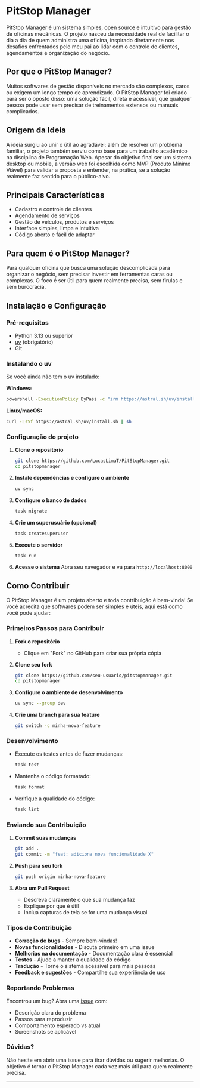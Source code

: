 # PitStop Manager

PitStop Manager é um sistema simples, open source e intuitivo para gestão de oficinas mecânicas. O projeto nasceu da necessidade real de facilitar o dia a dia de quem administra uma oficina, inspirado diretamente nos desafios enfrentados pelo meu pai ao lidar com o controle de clientes, agendamentos e organização do negócio.

## Por que o PitStop Manager?

Muitos softwares de gestão disponíveis no mercado são complexos, caros ou exigem um longo tempo de aprendizado. O PitStop Manager foi criado para ser o oposto disso: uma solução fácil, direta e acessível, que qualquer pessoa pode usar sem precisar de treinamentos extensos ou manuais complicados.

## Origem da Ideia

A ideia surgiu ao unir o útil ao agradável: além de resolver um problema familiar, o projeto também serviu como base para um trabalho acadêmico na disciplina de Programação Web. Apesar do objetivo final ser um sistema desktop ou mobile, a versão web foi escolhida como MVP (Produto Mínimo Viável) para validar a proposta e entender, na prática, se a solução realmente faz sentido para o público-alvo.

## Principais Características

- Cadastro e controle de clientes
- Agendamento de serviços
- Gestão de veículos, produtos e serviços
- Interface simples, limpa e intuitiva
- Código aberto e fácil de adaptar

## Para quem é o PitStop Manager?

Para qualquer oficina que busca uma solução descomplicada para organizar o negócio, sem precisar investir em ferramentas caras ou complexas. O foco é ser útil para quem realmente precisa, sem firulas e sem burocracia.

## Instalação e Configuração

### Pré-requisitos
- Python 3.13 ou superior
- [uv](https://docs.astral.sh/uv/) (obrigatório)
- Git

### Instalando o uv

Se você ainda não tem o uv instalado:

**Windows:**
```bash
powershell -ExecutionPolicy ByPass -c "irm https://astral.sh/uv/install.ps1 | iex"
```

**Linux/macOS:**
```bash
curl -LsSf https://astral.sh/uv/install.sh | sh
```

### Configuração do projeto

1. **Clone o repositório**
   ```bash
   git clone https://github.com/LucasLimaT/PitStopManager.git
   cd pitstopmanager
   ```

2. **Instale dependências e configure o ambiente**
   ```bash
   uv sync
   ```

3. **Configure o banco de dados**
   ```bash
   task migrate
   ```

4. **Crie um superusuário (opcional)**
   ```bash
   task createsuperuser
   ```

5. **Execute o servidor**
   ```bash
   task run
   ```

6. **Acesse o sistema**
   Abra seu navegador e vá para `http://localhost:8000`

## Como Contribuir

O PitStop Manager é um projeto aberto e toda contribuição é bem-vinda! Se você acredita que softwares podem ser simples e úteis, aqui está como você pode ajudar:

### Primeiros Passos para Contribuir

1. **Fork o repositório**
   - Clique em "Fork" no GitHub para criar sua própria cópia

2. **Clone seu fork**
   ```bash
   git clone https://github.com/seu-usuario/pitstopmanager.git
   cd pitstopmanager
   ```

3. **Configure o ambiente de desenvolvimento**
   ```bash
   uv sync --group dev
   ```

4. **Crie uma branch para sua feature**
   ```bash
   git switch -c minha-nova-feature
   ```

### Desenvolvimento

- Execute os testes antes de fazer mudanças:
  ```bash
  task test
  ```

- Mantenha o código formatado:
  ```bash
  task format
  ```

- Verifique a qualidade do código:
  ```bash
  task lint
  ```

### Enviando sua Contribuição

1. **Commit suas mudanças**
   ```bash
   git add .
   git commit -m "feat: adiciona nova funcionalidade X"
   ```

2. **Push para seu fork**
   ```bash
   git push origin minha-nova-feature
   ```

3. **Abra um Pull Request**
   - Descreva claramente o que sua mudança faz
   - Explique por que é útil
   - Inclua capturas de tela se for uma mudança visual

### Tipos de Contribuição

- **Correção de bugs** - Sempre bem-vindas!
- **Novas funcionalidades** - Discuta primeiro em uma issue
- **Melhorias na documentação** - Documentação clara é essencial
- **Testes** - Ajude a manter a qualidade do código
- **Tradução** - Torne o sistema acessível para mais pessoas
- **Feedback e sugestões** - Compartilhe sua experiência de uso

### Reportando Problemas

Encontrou um bug? Abra uma [issue](https://github.com/seu-usuario/pitstopmanager/issues) com:
- Descrição clara do problema
- Passos para reproduzir
- Comportamento esperado vs atual
- Screenshots se aplicável

### Dúvidas?

Não hesite em abrir uma issue para tirar dúvidas ou sugerir melhorias. O objetivo é tornar o PitStop Manager cada vez mais útil para quem realmente precisa.

---
